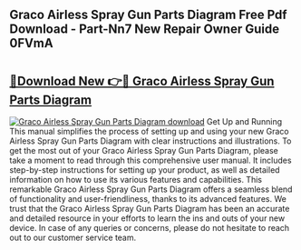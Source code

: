 ## Graco Airless Spray Gun Parts Diagram Free Pdf Download - Part-Nn7 New Repair Owner Guide 0FVmA

# <h2><a href="http://dfqhog.blite.top/?on=Graco+Airless+Spray+Gun+Parts+Diagram">🔗Download New 👉🔴 Graco Airless Spray Gun Parts Diagram</a></h2>

[![Graco Airless Spray Gun Parts Diagram download](https://i.imgur.com/lujVjoI.png)](http://dfqhog.blite.top/?on=Graco+Airless+Spray+Gun+Parts+Diagram)
Get Up and Running This manual simplifies the process of setting up and using your new Graco Airless Spray Gun Parts Diagram with clear instructions and illustrations. To get the most out of your Graco Airless Spray Gun Parts Diagram, please take a moment to read through this comprehensive user manual. It includes step-by-step instructions for setting up your product, as well as detailed information on how to use its various features and capabilities. This remarkable Graco Airless Spray Gun Parts Diagram offers a seamless blend of functionality and user-friendliness, thanks to its advanced features. We trust that the Graco Airless Spray Gun Parts Diagram has been an accurate and detailed resource in your efforts to learn the ins and outs of your new device. In case of any queries or concerns, please do not hesitate to reach out to our customer service team.
